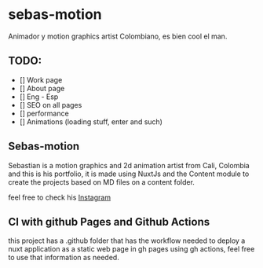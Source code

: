 # sebas-motion
Animador y motion graphics artist Colombiano, es bien cool el man.

## TODO: 
- [] Work page
- [] About page
- [] Eng - Esp
- [] SEO on all pages
- [] performance
- [] Animations (loading stuff, enter and such)

## Sebas-motion
Sebastian is a motion graphics and 2d animation artist from Cali, Colombia and this is his portfolio, it is
made using NuxtJs and the Content module to create the projects based on MD files on a content folder.

feel free to check his [Instagram](https://www.instagram.com/sebas_motion)

## CI with github Pages and Github Actions
this project has a .github folder that has the workflow needed to deploy a nuxt application as a 
static web page in gh pages using gh actions, feel free to use that information as needed.

